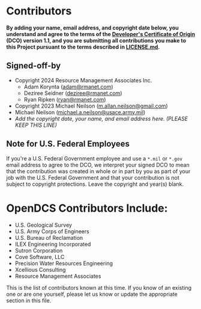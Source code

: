 # Contributors

**By adding your name, email address, and copyright date below, you understand and agree to the terms of the [Developer's Certificate of Origin](https://developercertificate.org/) (DCO) version 1.1, and you are submitting all contributions you make to this Project pursuant to the terms described in [LICENSE.md](LICENSE.md).**

## Signed-off-by

- Copyright 2024 Resource Management Associates Inc.
  -   Adam Korynta (adam@rmanet.com)
  -   Deziree Seidner (deziree@rmanet.com)
  -   Ryan Ripken (ryan@rmanet.com)
- Copyright 2023 Michael Neilson (m.allan.neilson@gmail.com)
- Michael Neilson (michael.a.neilson@usace.army.mil)
- _Add the copyright date, your name, and email address here. (PLEASE KEEP THIS LINE)_

## Note for U.S. Federal Employees

If you're a U.S. Federal Government employee and use a `*.mil` or `*.gov` email address to agree to the DCO, we interpret your signed DCO to mean that the contribution was created in whole or in part by you as part of your job with the U.S. Federal Government and that your contribution is not subject to copyright protections.
Leave the copyright and year(s) blank.

# OpenDCS Contributors Include:

- U.S. Geological Survey
- U.S. Army Corps of Engineers
- U.S. Bureau of Reclamation
- ILEX Engineering Incorporated
- Sutron Corporation
- Cove Software, LLC
- Precision Water Resources Engineering
- Xcellious Consulting
- Resource Management Associates

This is the list of contributors known at this time. If you know of an existing one
or are one yourself, please let us know or update the appropriate section in this file.
